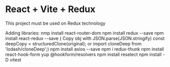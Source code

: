 # React + Vite + Redux

This project must be used on Redux technology

Adding libraries:
nmp install react-router-dom
npm install redux --save
npm install react-redux --save
( Copy obj with JSON.parse(JSON.stringify)
const deepCopy = structuredClone(original); or import cloneDeep from 'lodash/cloneDeep';)
npm install axios --save
npm i redux-thunk
npm install react-hook-form yup @hookform/resolvers
npm install reselect
npm install -D vitest
